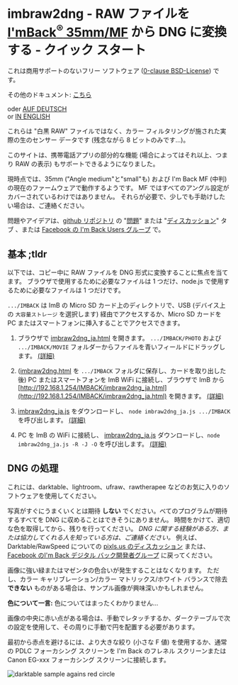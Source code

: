 <!-- SPDX-License-Identifier: 0BSD -->
# imbraw2dng - RAW ファイルを [I'mBack<sup>&reg;</sup>&nbsp;35mm/MF](https://imback.eu) から DNG に変換する - クイック スタート

これは商用サポートのないフリー ソフトウェア ([0-clause BSD-License](LICENSE.txt)) です。

その他のドキュメント: [こちら](https://shyrodgau.github.io/imbraw2dng/moredoc_ja)

oder [AUF DEUTSCH](https://shyrodgau.github.io/imbraw2dng/README_de)  
or [IN ENGLISH](https://shyrodgau.github.io/imbraw2dng/)

これらは "白黒 RAW" ファイルではなく、カラー フィルタリングが施された実際の生のセンサー データです (残念ながら 8 ビットのみです...)。

このサイトは、携帯電話アプリの部分的な機能 (場合によってはそれ以上、つまり RAW の表示) もサポートできるようになりました。

現時点では、35mm ("Angle medium"と"small"も) および I'm Back MF (中判) の現在のファームウェアで動作するようです。 MF ではすべてのアングル設定がカバーされているわけではありません。
それらが必要で、少しでも手助けしたい場合は、ご連絡ください。

問題やアイデアは、[github リポジトリ](https://github.com/shyrodgau/imbraw2dng) の "[問題](https://github.com/shyrodgau/imbraw2dng/issues)" または "[ディスカッション](https://github.com/shyrodgau/imbraw2dng/discussions)" タブ 
、または [Facebook の I'm Back Users グループ](https://www.facebook.com/groups/1212628099691211) で。

## 基本 ;tldr

以下では、コピー中に RAW ファイルを DNG 形式に変換することに焦点を当てます。 ブラウザで使用するために必要なファイルは 1 つだけ、node.js で使用するために必要なファイルは 1 つだけです。

`.../IMBACK` は ImB の Micro SD カード上のディレクトリで、USB (デバイス上の `大容量ストレージ` を選択します) 経由でアクセスするか、Micro SD カードを PC またはスマートフォンに挿入することでアクセスできます。

1. ブラウザで [imbraw2dng_ja.html](https://shyrodgau.github.io/imbraw2dng/imbraw2dng_ja.html) を開きます。 `.../IMBACK/PHOTO` および `.../IMBACK/MOVIE` フォルダーからファイルを青いフィールドにドラッグします。 [(詳細)](https://shyrodgau.github.io/imbraw2dng/moredoc_ja#使用法)

1. ([imbraw2dng.html](https://raw.githubusercontent.com/shyrodgau/imbraw2dng/master/imbraw2dng_ja.html) を `.../IMBACK` フォルダに保存し、カードを取り出した後) 
PC またはスマートフォンを ImB WiFi に接続し、ブラウザで ImB から [http://192.168.1.254/IMBACK/imbraw2dng_ja.html](http://192.168.1.254/IMBACK/imbraw2dng_ja.html) を開きます。
[(詳細)](https://shyrodgau.github.io/imbraw2dng/moredoc_ja##imback-での閲覧)

1. [imbraw2dng_ja.js](https://shyrodgau.github.io/imbraw2dng/imbraw2dng_ja.js) をダウンロードし、 `node imbraw2dng_ja.js .../IMBACK` を呼び出します。
[(詳細)](https://shyrodgau.github.io/imbraw2dng/moredoc_ja#nodejs-を使用したコマンドライン経由)

1. PC を ImB の WiFi に接続し、 [imbraw2dng_ja.js](https://shyrodgau.github.io/imbraw2dng/imbraw2dng_ja.js) ダウンロードし、`node imbraw2dng_ja.js -R -J -O` を呼び出します。
[(詳細)](https://shyrodgau.github.io/imbraw2dng/moredoc_ja#nodejs-を使用したコマンドライン経由)


## DNG の処理

これには、darktable、lightroom、ufraw、rawtherapee などのお気に入りのソフトウェアを使用してください。

写真がすぐにうまくいくとは期待 **しない** でください。べてのプログラムが期待するすべてを DNG に収めることはできそうにありません。 
時間をかけて、適切な色を取得してから、残りを行ってください。 *DNG に関する経験がある方、または協力してくれる人を知っている方は、ご連絡ください。* 
例えば、Darktable/RawSpeed についての [pixls.us のディスカッション](https://discuss.pixls.us/t/converting-plain-raw-from-imback-to-dng/) または、 
[Facebook のI'm Back デジタル バック開発者グループ](https://www.facebook.com/groups/2812057398929350) に戻ってください。

画像に強い緑またはマゼンタの色合いが発生することはなくなります。 ただし、カラー キャリブレーション/カラー マトリックス/ホワイト バランスで除去 **できない** ものがある場合は、サンプル画像が興味深いかもしれません。

**色について一言:** 色についてはまったくわかりません...

画像の中央に赤い点がある場合は、手動でレタッチするか、ダークテーブルで次の設定を使用して、その周りに手動で円を配置する必要があります。

最初から赤点を避けるには、より大きな絞り (小さな F 値) を使用するか、通常の PDLC フォーカシング スクリーンを I'm Back のフレネル スクリーンまたは Canon EG-xxx フォーカシング スクリーンに接続します。

![darktable sample agains red circle](https://shyrodgau.github.io/imbraw2dng/helpstuff/darktable_redcircle.png "darktable sample agains red circle")

